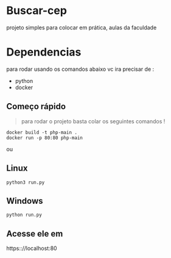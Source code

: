 # Buscar-cep

projeto simples para colocar em prática, aulas da faculdade

# Dependencias

para rodar usando os comandos abaixo vc ira precisar de : 

- python
- docker

## Começo rápido

>  para rodar o projeto basta colar os seguintes comandos !

```shell
docker build -t php-main .
docker run -p 80:80 php-main 
```

ou

## Linux 

```shell
python3 run.py

```

## Windows
```shell
python run.py
```

## Acesse ele em
https:://localhost:80
